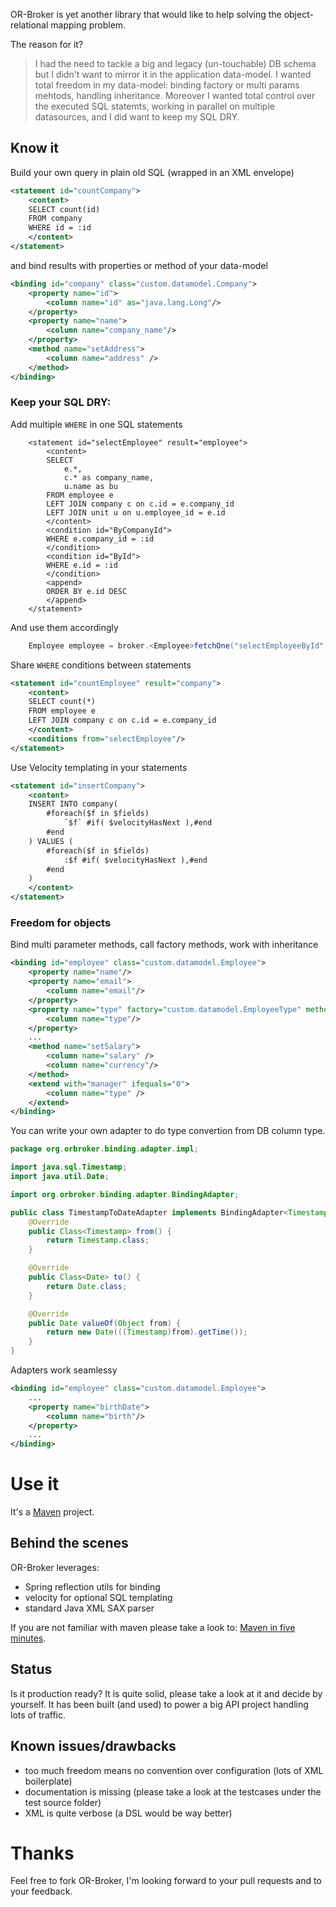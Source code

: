 
OR-Broker is yet another library that would like to help solving the object-relational mapping problem. 

The reason for it?

> I had the need to tackle a big and legacy (un-touchable) DB schema but I didn't want to mirror it in the application data-model. I wanted total freedom in my data-model: binding factory or multi params mehtods, handling inheritance. Moreover I wanted total control over the executed SQL statemts, working in parallel on multiple datasources, and I did want to keep my SQL DRY. 

## Know it

Build your own query in plain old SQL (wrapped in an XML envelope)

```XML
<statement id="countCompany">
	<content>
	SELECT count(id)
	FROM company
	WHERE id = :id
	</content>
</statement>
```

and bind results with properties or method of your data-model

```XML
<binding id="company" class="custom.datamodel.Company">
	<property name="id">
		<column name="id" as="java.lang.Long"/>
	</property>
	<property name="name">
		<column name="company_name"/>
	</property>
	<method name="setAddress">
		<column name="address" />
	</method>
</binding>
```

### Keep your SQL DRY: 

Add multiple ``WHERE`` in one SQL statements 

		<statement id="selectEmployee" result="employee">
			<content>
			SELECT
				e.*,
				c.* as company_name,
				u.name as bu
			FROM employee e
			LEFT JOIN company c on c.id = e.company_id
			LEFT JOIN unit u on u.employee_id = e.id
			</content>
			<condition id="ByCompanyId">
			WHERE e.company_id = :id
			</condition>
			<condition id="ById">
			WHERE e.id = :id
			</condition>
			<append>
			ORDER BY e.id DESC
			</append>
		</statement>

And use them accordingly

```Java
	Employee employee = broker.<Employee>fetchOne("selectEmployeeById", params, dataSource);
```

Share ``WHERE`` conditions between statements

```XML
<statement id="countEmployee" result="company">
	<content>
	SELECT count(*)
	FROM employee e
	LEFT JOIN company c on c.id = e.company_id
	</content>
	<conditions from="selectEmployee"/>
</statement>
```

Use Velocity templating in your statements

```XML
<statement id="insertCompany">
	<content>
	INSERT INTO company(
		#foreach($f in $fields)
			`$f` #if( $velocityHasNext ),#end
		#end
	) VALUES (
		#foreach($f in $fields)
			:$f #if( $velocityHasNext ),#end
		#end
	)
	</content>
</statement>
```

### Freedom for objects 

Bind multi parameter methods, call factory methods, work with inheritance

```XML
<binding id="employee" class="custom.datamodel.Employee">
	<property name="name"/>
	<property name="email">
		<column name="email"/>
	</property>
	<property name="type" factory="custom.datamodel.EmployeeType" method="valueOf">
		<column name="type"/>
	</property>
	...
	<method name="setSalary">
		<column name="salary" />
		<column name="currency"/>
	</method>
	<extend with="manager" ifequals="0">
		<column name="type" />
	</extend>
</binding>
```

You can write your own adapter to do type convertion from DB column type.

```Java
package org.orbroker.binding.adapter.impl;

import java.sql.Timestamp;
import java.util.Date;

import org.orbroker.binding.adapter.BindingAdapter;

public class TimestampToDateAdapter implements BindingAdapter<Timestamp, Date> {
	@Override
	public Class<Timestamp> from() {
		return Timestamp.class;
	}

	@Override
	public Class<Date> to() {
		return Date.class;
	}

	@Override
	public Date valueOf(Object from) {
		return new Date(((Timestamp)from).getTime());
	}
}
```

Adapters work seamlessy

```XML
<binding id="employee" class="custom.datamodel.Employee">
	...
	<property name="birthDate">
		<column name="birth"/>
	</property>
	...
</binding>
```
 
# Use it
It's a [Maven](http://maven.apache.org/) project. 

## Behind the scenes

OR-Broker leverages: 
 - Spring reflection utils for binding
 - velocity for optional SQL templating
 - standard Java XML SAX parser

If you are not familiar with maven please take a look to: [Maven in five minutes](http://maven.apache.org/guides/getting-started/maven-in-five-minutes.html).

## Status
Is it production ready? It is quite solid, please take a look at it and decide by yourself. It has been built (and used) to power a big API project handling lots of traffic.

## Known issues/drawbacks
- too much freedom means no convention over configuration (lots of XML boilerplate)
- documentation is missing (please take a look at the testcases under the test source folder)
- XML is quite verbose (a DSL would be way better)

# Thanks
Feel free to fork OR-Broker, I'm looking forward to your pull requests and to your feedback.

